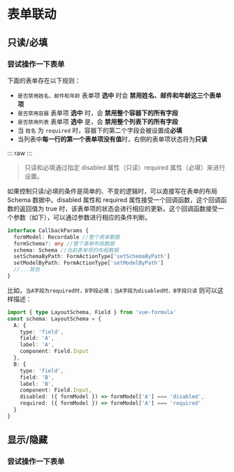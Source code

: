 
<script setup>
  import ContainerDemo from '../packages/BasicUsage/Association/Editable.vue'
  import VisibleDemo from '../packages/BasicUsage/Association/Visible.vue'
</script>

# 表单联动

## 只读/必填

### 尝试操作一下表单

下面的表单存在以下规则：

- `是否禁用姓名、邮件和年龄` 表单项 **选中** 时会 **禁用姓名、邮件和年龄这三个表单项**
- `是否禁用容器` 表单项 **选中** 时，会 **禁用整个容器下的所有字段**
- `是否禁用列表` 表单项 **选中** 是，会 **禁用整个列表下的所有字段**
- 当 `姓名` 为 `required` 时，容器下的第二个字段会被设置成**必填**
- 当列表中**每一行的第一个表单项没有值**时，右侧的表单项状态将为**只读**

::: raw
   <ContainerDemo />
:::

> 只读和必填通过指定 disabled 属性（只读）required 属性（必填）来进行设置。

如果控制只读/必填的条件是简单的、不变的逻辑时，可以直接写在表单的布局 Schema 数据中。disabled 属性和 required 属性接受一个回调函数，这个回调函数的返回值为 true 时，该表单项的状态会进行相应的更新。这个回调函数接受一个参数（如下），可以通过参数进行相应的条件判断。

```typescript
interface CallbackParams {
  formModel: Recordable //整个表单数据
  formSchema?: any //整个表单布局数据
  schema: Schema //当前表单项的布局数据
  setSchemaByPath: FormActionType['setSchemaByPath']
  setModelByPath: FormActionType['setModelByPath']
  //...其他
}
```

比如，`当A字段为required时，B字段必填；当A字段为disabled时，B字段只读` 则可以这样描述：

```typescript
import { type LayoutSchema, Field } from 'vue-formula'
const schema: LayoutSchema = {
  A: {
    type: 'field',
    field: 'A',
    label: 'A',
    component: Field.Input
  },
  B: {
    type: 'field',
    field: 'B',
    label: 'B',
    component: Field.Input,
    disabled: ({ formModel }) => formModel['A'] === 'disabled',
    required: ({ formModel }) => formModel['A'] === 'required'
  }
}
```

## 显示/隐藏
### 尝试操作一下表单

<VisibleDemo />


